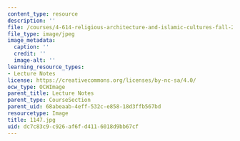 ```yaml
---
content_type: resource
description: ''
file: /courses/4-614-religious-architecture-and-islamic-cultures-fall-2002/dc7c83c9c926af6fd4116018d9bb67cf_1147.jpg
file_type: image/jpeg
image_metadata:
  caption: ''
  credit: ''
  image-alt: ''
learning_resource_types:
- Lecture Notes
license: https://creativecommons.org/licenses/by-nc-sa/4.0/
ocw_type: OCWImage
parent_title: Lecture Notes
parent_type: CourseSection
parent_uid: 68abeaab-4eff-532c-e858-18d3ffb567bd
resourcetype: Image
title: 1147.jpg
uid: dc7c83c9-c926-af6f-d411-6018d9bb67cf
---
```

